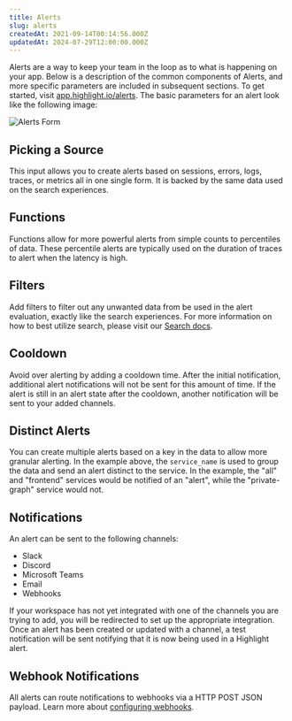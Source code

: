 ```yaml
---
title: Alerts
slug: alerts
createdAt: 2021-09-14T00:14:56.000Z
updatedAt: 2024-07-29T12:00:00.000Z
---
```


Alerts are a way to keep your team in the loop as to what is happening on your app. Below is a description of the common components of Alerts, and more specific parameters are included in subsequent sections. To get started, visit [app.highlight.io/alerts](https://app.highlight.io/alerts). The basic parameters for an alert look like the following image:

![Alerts Form](/images/features/alertsForm.png)

## Picking a Source

This input allows you to create alerts based on sessions, errors, logs, traces, or metrics all in one single form. It is backed by the same data
used on the search experiences.

## Functions

Functions allow for more powerful alerts from simple counts to percentiles of data. These percentile alerts are typically used on the duration of
traces to alert when the latency is high.

## Filters

Add filters to filter out any unwanted data from be used in the alert evaluation, exactly like the search experiences. For more information on how
to best utilize search, please visit our [Search docs](./search.md).

## Cooldown

Avoid over alerting by adding a cooldown time. After the initial notification, additional alert notifications will not be sent for this amount
of time. If the alert is still in an alert state after the cooldown, another notification will be sent to your added channels.

## Distinct Alerts

You can create multiple alerts based on a key in the data to allow more granular alerting. In the example above, the `service_name` is used
to group the data and send an alert distinct to the service. In the example, the "all" and "frontend" services would be notified of an "alert", while
the "private-graph" service would not.

## Notifications

An alert can be sent to the following channels:
- Slack
- Discord
- Microsoft Teams
- Email
- Webhooks

If your workspace has not yet integrated with one of the channels you are trying to add, you will be redirected to set up the appropriate integration. Once
an alert has been created or updated with a channel, a test notification will be sent notifying that it is now being used in a Highlight alert.

## Webhook Notifications

All alerts can route notifications to webhooks via a HTTP POST JSON payload. Learn more about [configuring webhooks](./webhooks.md).
